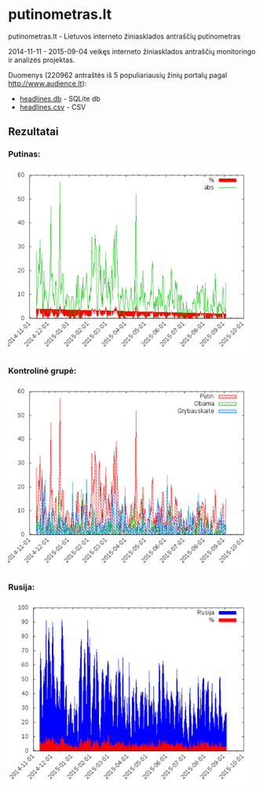 putinometras.lt
===============

putinometras.lt - Lietuvos interneto žiniasklados antraščių putinometras

2014-11-11 - 2015-09-04 veikęs interneto žiniasklados antraščių monitoringo ir analizės projektas.

Duomenys (220962 antraštės iš 5 populiariausių žinių portalų pagal http://www.audience.lt):
* [headlines.db](headlines.db) - SQLite db
* [headlines.csv](headlines.csv) - CSV

## Rezultatai
 
### Putinas:
![Putinas](g.png "Putinas")

### Kontrolinė grupė:
![Kontrolinė grupė](g1.png "Kontrolinė grupė")

### Rusija:
![Rusija](g2.png "Rusija")
